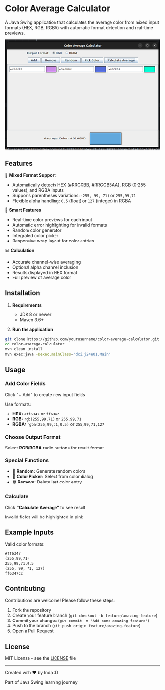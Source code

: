 # Color Average Calculator

A Java Swing application that calculates the average color from mixed input formats (HEX, RGB, RGBA) with automatic format detection and real-time previews.

![Demo](demo.png)

## Features

🎨 **Mixed Format Support**
- Automatically detects HEX (#RRGGBB, #RRGGBBAA), RGB (0-255 values), and RGBA inputs
- Supports parentheses variations: `(255, 99, 71)` or `255,99,71`
- Flexible alpha handling: `0.5` (float) or `127` (integer) in RGBA

🌈 **Smart Features**
- Real-time color previews for each input
- Automatic error highlighting for invalid formats
- Random color generator
- Integrated color picker
- Responsive wrap layout for color entries

📊 **Calculation**
- Accurate channel-wise averaging
- Optional alpha channel inclusion
- Results displayed in HEX format
- Full preview of average color

## Installation

1. **Requirements**
   - JDK 8 or newer
   - Maven 3.6+

2. **Run the application**
```bash
git clone https://github.com/yourusername/color-average-calculator.git
cd color-average-calculator
mvn clean install
mvn exec:java -Dexec.mainClass="dci.j24e01.Main"
```

## Usage

### Add Color Fields

Click "+ Add" to create new input fields

Use formats:

- **HEX:** `#ff6347` or `ff6347`
- **RGB:** `rgb(255,99,71)` or `255,99,71`
- **RGBA:** `rgba(255,99,71,0.5)` or `255,99,71,127`

### Choose Output Format

Select **RGB/RGBA** radio buttons for result format

### Special Functions

- 🎲 **Random:** Generate random colors
- 🎨 **Color Picker:** Select from color dialog
- 🗑️ **Remove:** Delete last color entry

### Calculate

Click **"Calculate Average"** to see result

Invalid fields will be highlighted in pink

## Example Inputs

Valid color formats:
```plaintext
#ff6347
(255,99,71)
255,99,71,0.5
(255, 99, 71, 127)
ff6347cc
```

## Contributing

Contributions are welcome! Please follow these steps:

1. Fork the repository
2. Create your feature branch (`git checkout -b feature/amazing-feature`)
3. Commit your changes (`git commit -m 'Add some amazing feature'`)
4. Push to the branch (`git push origin feature/amazing-feature`)
5. Open a Pull Request

## License

MIT License - see the [LICENSE](LICENSE) file

---

Created with ❤️ by Inda :D

Part of Java Swing learning journey
